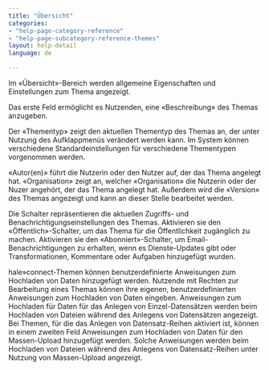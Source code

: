 ```yaml
---
title: "Übersicht"
categories:
- "help-page-category-reference"
- "help-page-subcategory-reference-themes"
layout: help-detail
language: de

---
```


Im &laquo;Übersicht&raquo;-Bereich werden allgemeine Eigenschaften und Einstellungen zum Thema angezeigt.

Das erste Feld ermöglicht es Nutzenden, eine &laquo;Beschreibung&raquo; des Themas anzugeben.

Der &laquo;Thementyp&raquo; zeigt den aktuellen Thementyp des Themas an, der unter Nutzung des Aufklappmenüs verändert werden kann. Im System können verschiedene Standardeinstellungen für verschiedene Thementypen vorgenommen werden.

&laquo;Autor(en)&raquo; führt die Nutzerin oder den Nutzer auf, der das Thema angelegt hat.
&laquo;Organisation&raquo; zeigt an, welcher &laquo;Organisation&raquo; die Nutzerin oder der Nuzer angehört, der das Thema angelegt hat.
Außerdem wird die &laquo;Version&raquo; des Themas angezeigt und kann an dieser Stelle bearbeitet werden.

Die Schalter repräsentieren die aktuellen Zugriffs- und Benachrichtigungseinstellungen des Themas. Aktivieren sie den &laquo;Öffentlich&raquo;-Schalter, um das Thema für die Öffentlichkeit zugänglich zu machen. Aktivieren sie den &laquo;Abonniert&raquo;-Schalter, um Email-Benachrichtigungen zu erhalten, wenn es Dienste-Updates gibt oder Transformationen, Kommentare oder Aufgaben hinzugefügt wurden.

hale»connect-Themen können benutzerdefinierte Anweisungen zum Hochladen von Daten hinzugefügt werden. Nutzende mit Rechten zur Bearbeitung eines Themas können ihre eigenen, benutzerdefinierten Anweisungen zum Hochladen von Daten eingeben. Anweisungen zum Hochladen für Daten für das Anlegen von Einzel-Datensätzen werden beim Hochladen von Dateien während des Anlegens von Datensätzen angezeigt. Bei Themen, für die das Anlegen von Datensatz-Reihen aktiviert ist, können in einem zweiten Feld Anweisungen zum Hochladen von Daten für den Massen-Upload hinzugefügt werden. Solche Anweisungen werden beim Hochladen von Dateien während des Anlegens von Datensatz-Reihen unter Nutzung von Massen-Upload angezeigt.